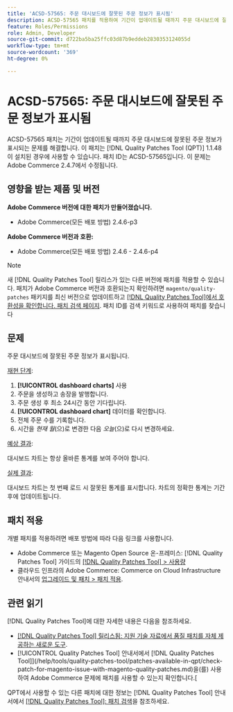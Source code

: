 ```yaml
---
title: 'ACSD-57565: 주문 대시보드에 잘못된 주문 정보가 표시됨'
description: ACSD-57565 패치를 적용하여 기간이 업데이트될 때까지 주문 대시보드에 잘못된 주문 정보가 표시되는 Adobe Commerce 문제를 해결합니다.
feature: Roles/Permissions
role: Admin, Developer
source-git-commit: d722ba5ba25ffc03d87b9eddeb2830353124055d
workflow-type: tm+mt
source-wordcount: '369'
ht-degree: 0%

---
```


# ACSD-57565: 주문 대시보드에 잘못된 주문 정보가 표시됨

ACSD-57565 패치는 기간이 업데이트될 때까지 주문 대시보드에 잘못된 주문 정보가 표시되는 문제를 해결합니다. 이 패치는 [!DNL Quality Patches Tool (QPT)] 1.1.48이 설치된 경우에 사용할 수 있습니다. 패치 ID는 ACSD-57565입니다. 이 문제는 Adobe Commerce 2.4.7에서 수정됩니다.

## 영향을 받는 제품 및 버전

**Adobe Commerce 버전에 대한 패치가 만들어졌습니다.**

* Adobe Commerce(모든 배포 방법) 2.4.6-p3

**Adobe Commerce 버전과 호환:**

* Adobe Commerce(모든 배포 방법) 2.4.6 - 2.4.6-p4

>[!NOTE]
>
>새 [!DNL Quality Patches Tool] 릴리스가 있는 다른 버전에 패치를 적용할 수 있습니다. 패치가 Adobe Commerce 버전과 호환되는지 확인하려면 `magento/quality-patches` 패키지를 최신 버전으로 업데이트하고 [[!DNL Quality Patches Tool]에서 호환성을 확인합니다. 패치 검색 페이지](https://experienceleague.adobe.com/tools/commerce-quality-patches/index.html). 패치 ID를 검색 키워드로 사용하여 패치를 찾습니다

## 문제

주문 대시보드에 잘못된 주문 정보가 표시됩니다.

<u>재현 단계</u>:

1. **[!UICONTROL dashboard charts]** 사용
1. 주문을 생성하고 송장을 발행합니다.
1. 주문 생성 후 최소 24시간 동안 기다립니다.
1. **[!UICONTROL dashboard chart]** 데이터를 확인합니다.
1. 전체 주문 수를 기록합니다.
1. 시간을 *현재 월*(으)로 변경한 다음 *오늘*(으)로 다시 변경하세요.

<u>예상 결과</u>:

대시보드 차트는 항상 올바른 통계를 보여 주어야 합니다.

<u>실제 결과</u>:

대시보드 차트는 첫 번째 로드 시 잘못된 통계를 표시합니다. 차트의 정확한 통계는 기간 후에 업데이트됩니다.

## 패치 적용

개별 패치를 적용하려면 배포 방법에 따라 다음 링크를 사용합니다.

* Adobe Commerce 또는 Magento Open Source 온-프레미스: [!DNL Quality Patches Tool] 가이드의 [[!DNL Quality Patches Tool] > 사용량](https://experienceleague.adobe.com/docs/commerce-operations/tools/quality-patches-tool/usage.html)
* 클라우드 인프라의 Adobe Commerce: Commerce on Cloud Infrastructure 안내서의 [업그레이드 및 패치 > 패치 적용](https://experienceleague.adobe.com/docs/commerce-cloud-service/user-guide/develop/upgrade/apply-patches.html).

## 관련 읽기

[!DNL Quality Patches Tool]에 대한 자세한 내용은 다음을 참조하세요.

* [[!DNL Quality Patches Tool] 릴리스됨: 지원 기술 자료에서 품질 패치를 자체 제공하는 새로운 도구](https://experienceleague.adobe.com/en/docs/commerce-knowledge-base/kb/announcements/commerce-announcements/magento-quality-patches-released-new-tool-to-self-serve-quality-patches).
* [!UICONTROL Quality Patches Tool] 안내서에서  [!DNL Quality Patches Tool]](/help/tools/quality-patches-tool/patches-available-in-qpt/check-patch-for-magento-issue-with-magento-quality-patches.md)을(를) 사용하여 Adobe Commerce 문제에 패치를 사용할 수 있는지 확인합니다.[


QPT에서 사용할 수 있는 다른 패치에 대한 정보는 [!DNL Quality Patches Tool] 안내서에서 [[!DNL Quality Patches Tool]: 패치 검색](https://experienceleague.adobe.com/tools/commerce-quality-patches/index.html)을 참조하세요.
